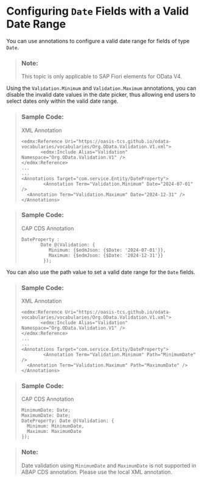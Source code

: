 <!-- loio215d80302a8444c4a5f49031a69043bc -->

# Configuring `Date` Fields with a Valid Date Range

You can use annotations to configure a valid date range for fields of type `Date`.

> ### Note:  
> This topic is only applicable to SAP Fiori elements for OData V4.

Using the `Validation.Minimum` and `Validation.Maximum` annotations, you can disable the invalid date values in the date picker, thus allowing end users to select dates only within the valid date range.

> ### Sample Code:  
> XML Annotation
> 
> ```
> <edmx:Reference Uri="https://oasis-tcs.github.io/odata-vocabularies/vocabularies/Org.OData.Validation.V1.xml">
>        <edmx:Include Alias="Validation" Namespace="Org.OData.Validation.V1" />
> </edmx:Reference>
> ...
> ...
> <Annotations Target="com.service.Entity/DateProperty">
>         <Annotation Term="Validation.Minimum" Date="2024-07-01" />
> 	<Annotation Term="Validation.Maximum" Date="2024-12-31" />
> </Annotations>
> 
> ```

> ### Sample Code:  
> CAP CDS Annotation
> 
> ```
> DateProperty : 
>        Date @(Validation: {
>           Minimum: {$edmJson: {$Date: '2024-07-01'}},
>           Maximum: {$edmJson: {$Date: '2024-12-31'}}
>         });
> ```

You can also use the path value to set a valid date range for the `Date` fields.

> ### Sample Code:  
> XML Annotation
> 
> ```
> <edmx:Reference Uri="https://oasis-tcs.github.io/odata-vocabularies/vocabularies/Org.OData.Validation.V1.xml">
>        <edmx:Include Alias="Validation" Namespace="Org.OData.Validation.V1" />
> </edmx:Reference>
> ...
> ...
> <Annotations Target="com.service.Entity/DateProperty">
>         <Annotation Term="Validation.Minimum" Path="MinimumDate" />
> 	<Annotation Term="Validation.Maximum" Path="MaximumDate" />
> </Annotations>
> ```

> ### Sample Code:  
> CAP CDS Annotation
> 
> ```
> MinimumDate: Date;
> MaximumDate: Date;
> DateProperty: Date @(Validation: {
>   Minimum: MinimumDate,
>   Maximum: MaximumDate
> });
> ```

> ### Note:  
> Date validation using `MinimumDate` and `MaximumDate` is not supported in ABAP CDS annotation. Please use the local XML annotation.


